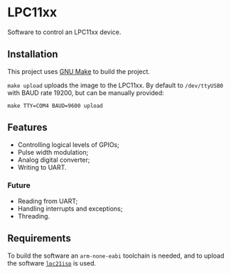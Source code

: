# LPC11xx

Software to control an LPC11xx device.

## Installation

This project uses [GNU Make](https://www.gnu.org/software/make/) to build the project.

`make upload` uploads the image to the LPC11xx. By default to `/dev/ttyUSB0` with BAUD rate 19200, but can be manually provided:

    make TTY=COM4 BAUD=9600 upload


## Features

- Controlling logical levels of GPIOs;
- Pulse width modulation;
- Analog digital converter;
- Writing to UART.

### Future

- Reading from UART;
- Handling interrupts and exceptions;
- Threading.


## Requirements

To build the software an `arm-none-eabi` toolchain is needed, and to upload the software [`lpc21isp`](http://sourceforge.net/projects/lpc21isp/) is used.
